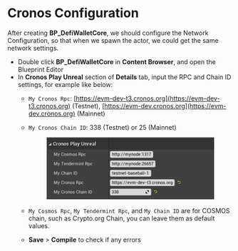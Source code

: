 # Cronos Configuration

After creating **BP\_DefiWalletCore**, we should configure the Network Configuration, so that when we spawn the actor, we could get the same network settings.

* Double click **BP\_DefiWalletCore** in **Content Browser**, and open the Blueprint Editor
* In **Cronos Play Unreal** section of **Details** tab, input the RPC and Chain ID settings, for example like below:
  * `My Cronos Rpc`: [https://evm-dev-t3.cronos.org](https://evm-dev-t3.cronos.org) (Testnet), [https://evm-dev.cronos.org](https://evm-dev.cronos.org) (Mainnet)
  *   `My Cronos Chain ID`: 338 (Testnet) or 25 (Mainnet)



      <figure><img src="../../../.gitbook/assets/image.png" alt=""><figcaption></figcaption></figure>
  * `My Cosmos Rpc`, `My Tendermint Rpc`, and `My Chain ID` are for COSMOS chain, such as Crypto.org Chain, you can leave them as default values.
  * **Save** > **Compile** to check if any errors
